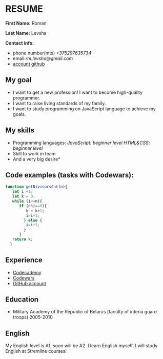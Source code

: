 # RESUME
__First Name:__ Roman

__Last Name:__ Levsha

__Contact info:__ 
* phone number(mts) _+375297635734_
* email:_rm.levsha@gmail.com_
* [account github](https://github.com/levsha87)
## My goal
* I want to get a new profession! I want to become high-quality programmer.
* I want to raise living standards of my family. 
* I want to study programming on JavaScript language to achieve my goals.
## My skills
* Programming languages:
*JavaScript: beginner level*
*HTML&CSS: beginner level*
* Skill to work in team
* And a very big desire*
## Code examples (tasks with Codewars):
``` JavaScript
function getDivisorsCnt(n){
   let i =1;
   let k = 0;
   while (i<=n){
      if (n%i==0){
         k = k+1;
         i=i+1;
        } else {
         i=i+1;
        }
      }
   return k;
  } 
```
## Experience
* [Codecademy](https://www.codecademy.com/profiles/rm.levsha87)
* [Codewars](https://www.codewars.com/users/levsha87)
* [GitHub account](https://github.com/levsha87)
## Education 
* Military Academy of the Republic of Belarus (faculty of interia guard troops) 2005-2010
## English
My English level is A1, soon will be A2.  I learn English myself. I will study English at Stremline courses! 

